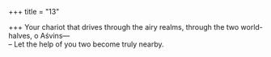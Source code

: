 +++
title = "13"

+++
Your chariot that drives through the airy realms, through the two  world-halves, o Aśvins—  
– Let the help of you two become truly nearby.  